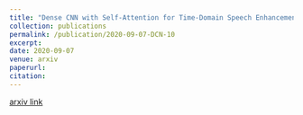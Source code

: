 ```yaml
---
title: "Dense CNN with Self-Attention for Time-Domain Speech Enhancement"
collection: publications
permalink: /publication/2020-09-07-DCN-10
excerpt: 
date: 2020-09-07
venue: arxiv
paperurl:
citation:
---
```

[arxiv link](https://arxiv.org/abs/2009.01941)
